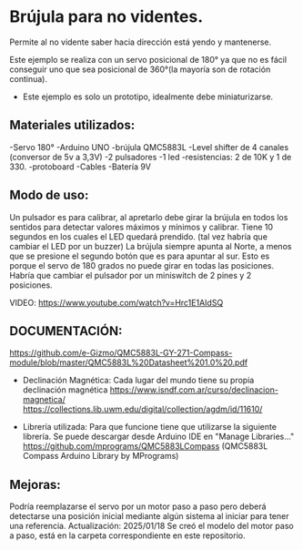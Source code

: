 Brújula para no videntes. 
===========================
Permite al no vidente saber hacia dirección está yendo y mantenerse. 

Este ejemplo se realiza con un servo posicional de 180° ya que no es fácil conseguir uno que sea posicional de 360°(la mayoría son de rotación continua). 

* Este ejemplo es solo un prototipo, idealmente debe miniaturizarse. 

Materiales utilizados: 
----------------------
-Servo 180°
-Arduino UNO
-brújula QMC5883L
-Level shifter de 4 canales (conversor de 5v a 3,3V)
-2 pulsadores
-1 led
-resistencias: 2 de 10K y 1 de 330.
-protoboard
-Cables
-Batería 9V

Modo de uso:
------------
Un pulsador es para calibrar, al apretarlo debe girar la brújula en todos los sentidos para detectar valores máximos y mínimos y calibrar. Tiene 10 segundos en los cuales el LED quedará prendido. (tal vez habría que cambiar el LED por un buzzer)
La brújula siempre apunta al Norte, a menos que se presione el segundo botón que es para apuntar al sur. Esto es porque el servo de 180 grados no puede girar en todas las posiciones. Habría que cambiar el pulsador por un miniswitch de 2 pines y 2 posiciones. 

VIDEO: https://www.youtube.com/watch?v=Hrc1E1AIdSQ


DOCUMENTACIÓN: 
--------------
https://github.com/e-Gizmo/QMC5883L-GY-271-Compass-module/blob/master/QMC5883L%20Datasheet%201.0%20.pdf

* Declinación Magnética: Cada lugar del mundo tiene su propia declinación magnética
https://www.isndf.com.ar/curso/declinacion-magnetica/
https://collections.lib.uwm.edu/digital/collection/agdm/id/11610/

* Librería utilizada: Para que funcione tiene que utilizarse la siguiente librería. Se puede descargar desde Arduino IDE en "Manage Libraries..."
https://github.com/mprograms/QMC5883LCompass (QMC5883L Compass Arduino Library by MPrograms)

Mejoras:
-------------
Podría reemplazarse el servo por un motor paso a paso pero deberá detectarse una posición inicial mediante algún sistema al iniciar para tener una referencia.
Actualización: 2025/01/18 Se creó el modelo del motor paso a paso, está en la carpeta correspondiente en este repositorio. 


